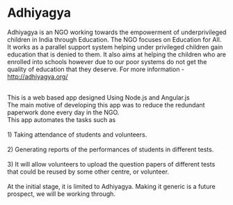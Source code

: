 # Adhiyagya
Adhiyagya is an NGO working towards the empowerment of underprivileged children in India through Education. The NGO focuses on Education for All. It works as a parallel support system helping under privileged children gain education that is denied to them. It also aims at helping the children who are enrolled into schools however due to our poor systems do not get the quality of education that they deserve.
For more information - http://adhiyagya.org/

<br>This is a web based app designed Using Node.js and Angular.js
<br>The main motive of developing this app was to reduce the redundant paperwork done every day in the NGO.
<br>This app automates the tasks such as
 <br><br>1) Taking attendance of students and volunteers.
 <br><br>2) Generating reports of the performances of students in different tests.
 <br><br>3) It will allow volunteers to upload the question papers of different tests that could be reused by some other centre, or volunteer.
 <br><br>At the initial stage, it is limited to Adhiyagya. 
 Making it generic is a future prospect, we will be working through.
